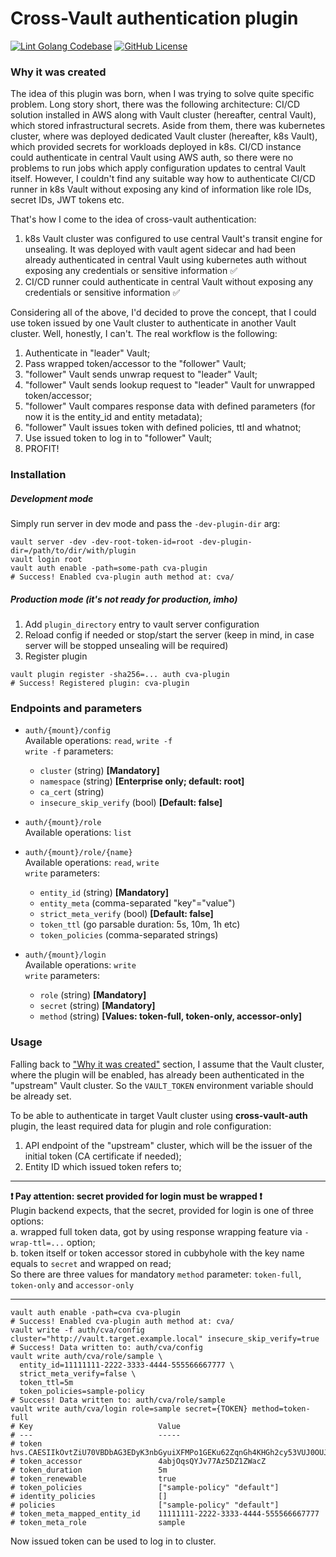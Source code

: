 # Cross-Vault authentication plugin

[![Lint Golang Codebase](https://github.com/BROngineer/cross-vault-auth-plugin/actions/workflows/lint.yml/badge.svg)](https://github.com/BROngineer/cross-vault-auth-plugin/actions/workflows/lint.yml)
[![GitHub License](https://img.shields.io/static/v1?label=License&message=MIT&color=blue)](LICENSE)

### Why it was created

The idea of this plugin was born, when I was trying to solve quite specific problem. Long story short, there was the 
following architecture: CI/CD solution installed in AWS along with Vault cluster (hereafter, central Vault), 
which stored infrastructural secrets. Aside from them, there was kubernetes cluster, where was deployed dedicated 
Vault cluster (hereafter, k8s Vault), which provided secrets for workloads deployed in k8s. CI/CD instance could 
authenticate in central Vault using AWS auth, so there were no problems to run jobs which apply configuration 
updates to central Vault itself. However, I couldn't find any suitable way how to authenticate CI/CD runner in k8s 
Vault without exposing any kind of information like role IDs, secret IDs, JWT tokens etc.

That's how I come to the idea of cross-vault authentication: 
1. k8s Vault cluster was configured to use central Vault's transit engine for unsealing. It was deployed with vault 
   agent sidecar and had been already authenticated in central Vault using kubernetes auth without exposing any 
   credentials or sensitive information :white_check_mark:
2. CI/CD runner could authenticate in central Vault without exposing any credentials or sensitive information :white_check_mark:

Considering all of the above, I'd decided to prove the concept, that I could use token issued by one Vault cluster 
to authenticate in another Vault cluster. Well, honestly, I can't. The real workflow is the following:
1. Authenticate in "leader" Vault;
2. Pass wrapped token/accessor to the "follower" Vault;
3. "follower" Vault sends unwrap request to "leader" Vault;
4. "follower" Vault sends lookup request to "leader" Vault for unwrapped token/accessor;
5. "follower" Vault compares response data with defined parameters (for now it is the entity_id and entity metadata);
6. "follower" Vault issues token with defined policies, ttl and whatnot;
7. Use issued token to log in to "follower" Vault;
8. PROFIT!

### Installation

##### Development mode

Simply run server in dev mode and pass the `-dev-plugin-dir` arg:
```shell
vault server -dev -dev-root-token-id=root -dev-plugin-dir=/path/to/dir/with/plugin
vault login root
vault auth enable -path=some-path cva-plugin
# Success! Enabled cva-plugin auth method at: cva/
```

##### Production mode (it's not ready for production, imho)

1. Add `plugin_directory` entry to vault server configuration
2. Reload config if needed or stop/start the server (keep in mind, in case server will be stopped unsealing will be 
   required)
3. Register plugin
```shell
vault plugin register -sha256=... auth cva-plugin
# Success! Registered plugin: cva-plugin
```

### Endpoints and parameters

- `auth/{mount}/config`  
Available operations: `read`, `write -f`  
`write -f` parameters:
  - `cluster` (string) __[Mandatory]__
  - `namespace` (string) __[Enterprise only; default: root]__
  - `ca_cert` (string)
  - `insecure_skip_verify` (bool) __[Default: false]__


- `auth/{mount}/role`  
Available operations: `list`  


- `auth/{mount}/role/{name}`  
Available operations: `read`, `write`  
`write` parameters:
  - `entity_id` (string) __[Mandatory]__
  - `entity_meta` (comma-separated "key"="value")
  - `strict_meta_verify` (bool) __[Default: false]__
  - `token_ttl` (go parsable duration: 5s, 10m, 1h etc)
  - `token_policies` (comma-separated strings)


- `auth/{mount}/login`  
Available operations: `write`  
`write` parameters:
  - `role` (string) __[Mandatory]__
  - `secret` (string) __[Mandatory]__
  - `method` (string) __[Values: token-full, token-only, accessor-only]__

### Usage

Falling back to ["Why it was created"](#why-it-was-created) section, I assume that the Vault cluster, where the 
plugin will be enabled, has already been authenticated in the "upstream" Vault cluster. So the `VAULT_TOKEN` 
environment variable should be already set.

To be able to authenticate in target Vault cluster using __cross-vault-auth__ plugin, the least required data for 
plugin and role configuration:
1. API endpoint of the "upstream" cluster, which will be the issuer of the initial token (CA certificate if needed);
2. Entity ID which issued token refers to;

---

__❗ Pay attention:  secret provided for login must be wrapped ❗__  
Plugin backend expects, that the secret, provided for login is one of three options:  
a. wrapped full token data, got by using response wrapping feature via `-wrap-ttl=...` option;  
b. token itself or token accessor stored in cubbyhole with the key name equals to `secret` and wrapped on read;  
So there are three values for mandatory `method` parameter: `token-full`, `token-only` and `accessor-only`

---

```shell
vault auth enable -path=cva cva-plugin
# Success! Enabled cva-plugin auth method at: cva/
vault write -f auth/cva/config cluster="http://vault.target.example.local" insecure_skip_verify=true
# Success! Data written to: auth/cva/config
vault write auth/cva/role/sample \
  entity_id=11111111-2222-3333-4444-555566667777 \
  strict_meta_verify=false \
  token_ttl=5m
  token_policies=sample-policy
# Success! Data written to: auth/cva/role/sample
vault write auth/cva/login role=sample secret={TOKEN} method=token-full
# Key                            Value
# ---                            -----
# token                          hvs.CAESIIkOvtZiU70VBDbAG3EDyK3nbGyuiXFMPo1GEKu62ZqnGh4KHGh2cy53VUJ0OUJuMDM4ZU80cWlHN0RTY1N0Tzk
# token_accessor                 4abjOqsQYJv77Az5DZ1ZWacZ
# token_duration                 5m
# token_renewable                true
# token_policies                 ["sample-policy" "default"]
# identity_policies              []
# policies                       ["sample-policy" "default"]
# token_meta_mapped_entity_id    11111111-2222-3333-4444-555566667777
# token_meta_role                sample
```
Now issued token can be used to log in to cluster.
